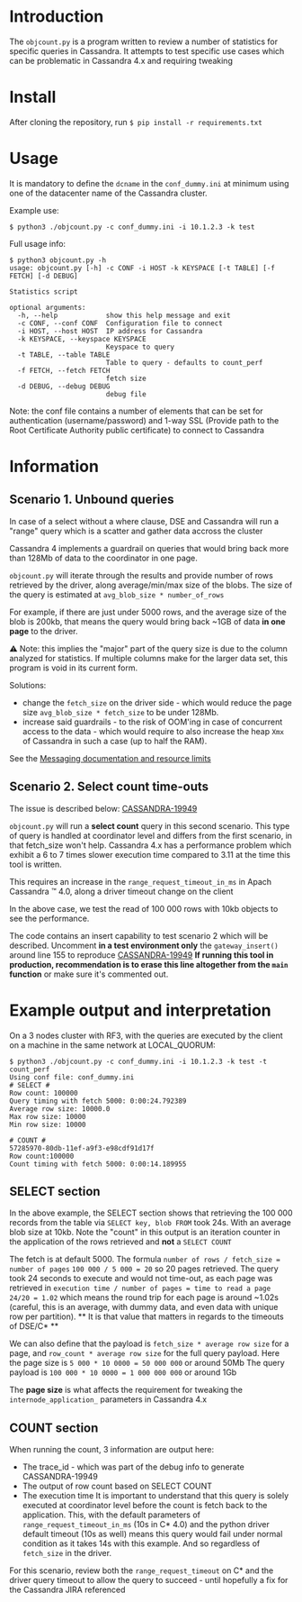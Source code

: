 # Introduction

The `objcount.py` is a program written to review a number of statistics for specific queries in Cassandra.
It attempts to test specific use cases which can be problematic in Cassandra 4.x and requiring tweaking

# Install
After cloning the repository, run
`$ pip install -r requirements.txt`

# Usage
It is mandatory to define the `dcname` in the `conf_dummy.ini` at minimum using one of the datacenter name of the Cassandra cluster.

Example use:
```
$ python3 ./objcount.py -c conf_dummy.ini -i 10.1.2.3 -k test
```

Full usage info:
```
$ python3 objcount.py -h
usage: objcount.py [-h] -c CONF -i HOST -k KEYSPACE [-t TABLE] [-f FETCH] [-d DEBUG]

Statistics script

optional arguments:
  -h, --help            show this help message and exit
  -c CONF, --conf CONF  Configuration file to connect
  -i HOST, --host HOST  IP address for Cassandra
  -k KEYSPACE, --keyspace KEYSPACE
                        Keyspace to query
  -t TABLE, --table TABLE
                        Table to query - defaults to count_perf
  -f FETCH, --fetch FETCH
                        fetch size
  -d DEBUG, --debug DEBUG
                        debug file
```

Note: the conf file contains a number of elements that can be set for authentication (username/password) and 1-way SSL (Provide path to the Root Certificate Authority public certificate) to connect to Cassandra

# Information

## Scenario 1. Unbound queries

In case of a select without a where clause, DSE and Cassandra will run a "range" query which is a scatter and gather data accross the cluster

Cassandra 4 implements a guardrail on queries that would bring back more than 128Mb of data to the coordinator in one page.

`objcount.py` will iterate through the results and provide number of rows retrieved by the driver, along average/min/max size of the blobs.
The size of the query is estimated at `avg_blob_size * number_of_rows`

For example, if there are just under 5000 rows, and the average size of the blob is 200kb, that means the query would bring back ~1GB of data **in one page** to the driver.

 :warning: Note: this implies the "major" part of the query size is due to the column analyzed for statistics. If multiple columns make for the larger data set, this program is void in its current form.

Solutions:
- change the `fetch_size` on the driver side - which would reduce the page size `avg_blob_size * fetch_size` to be under 128Mb.
- increase said guardrails - to the risk of OOM'ing in case of concurrent access to the data - which would require to also increase the heap `Xmx` of Cassandra in such a case (up to half the RAM).

See the [Messaging documentation and resource limits](https://cassandra.apache.org/doc/4.0/cassandra/new/messaging.html#resource-limits-on-queued-messages)

## Scenario 2. Select count time-outs

The issue is described below:
[CASSANDRA-19949](https://issues.apache.org/jira/browse/CASSANDRA-19949)

`objcount.py` will run a **select count** query in this second scenario. This type of query is handled at coordinator level and differs from the first scenario, in that fetch_size won't help.
Cassandra 4.x has a performance problem which exhibit a 6 to 7 times slower execution time compared to 3.11 at the time this tool is written.

This requires an increase in the `range_request_timeout_in_ms` in Apach Cassandra ™️ 4.0, along a driver timeout change on the client

In the above case, we test the read of 100 000 rows with 10kb objects to see the performance.

The code contains an insert capability to test scenario 2 which will be described.
Uncomment **in a test environment only** the `gateway_insert()` around line 155 to reproduce [CASSANDRA-19949](https://issues.apache.org/jira/browse/CASSANDRA-19949)
**If running this tool in production, recommendation is to erase this line altogether from the `main` function** or make sure it's commented out.

# Example output and interpretation

On a 3 nodes cluster with RF3, with the queries are executed by the client on a machine in the same network at LOCAL_QUORUM:

```
$ python3 ./objcount.py -c conf_dummy.ini -i 10.1.2.3 -k test -t count_perf
Using conf file: conf_dummy.ini
# SELECT #
Row count: 100000
Query timing with fetch 5000: 0:00:24.792389
Average row size: 10000.0
Max row size: 10000
Min row size: 10000

# COUNT #
57285970-80db-11ef-a9f3-e98cdf91d17f
Row count:100000
Count timing with fetch 5000: 0:00:14.189955
```

## SELECT section
In the above example, the SELECT section shows that retrieving the 100 000 records from the table via `SELECT key, blob FROM` took 24s. With an average blob size at 10kb.
Note the "count" in this output is an iteration counter in the application of the rows retrieved and **not** a `SELECT COUNT`

The fetch is at default 5000. 
The formula `number of rows / fetch_size = number of pages`
`100 000 / 5 000 = 20` so 20 pages retrieved. 
The query took 24 seconds to execute and would not time-out, as each page was retrieved in `execution time / number of pages = time to read a page` 
`24/20 = 1.02` which means the round trip for  each page is around ~1.02s (careful, this is an average, with dummy data, and even data with unique row per partition). 
** It is that value that matters in regards to the timeouts of DSE/C\* **

We can also define that the payload is `fetch_size * average row size` for a page, and `row_count * average row size` for the full query payload.
Here the page size is `5 000 * 10 0000 = 50 000 000` or around 50Mb
The query payload is `100 000 * 10 0000 = 1 000 000 000` or around 1Gb

The **page size** is what affects the requirement for tweaking the `internode_application_` parameters in Cassandra 4.x

## COUNT section
When running the count, 3 information are output here:
- The trace_id - which was part of the debug info to generate CASSANDRA-19949
- The output of row count based on SELECT COUNT
- The execution time
It is important to understand that this query is solely executed at coordinator level before the count is fetch back to the application.
This, with the default parameters of `range_request_timeout_in_ms` (10s in C* 4.0) and the python driver default timeout (10s as well) means this query would fail under normal condition as it takes 14s with this example. And so regardless of `fetch_size` in the driver.

For this scenario, review both the `range_request_timeout` on C* and the driver query timeout to allow the query to succeed - until hopefully a fix for the Cassandra JIRA referenced